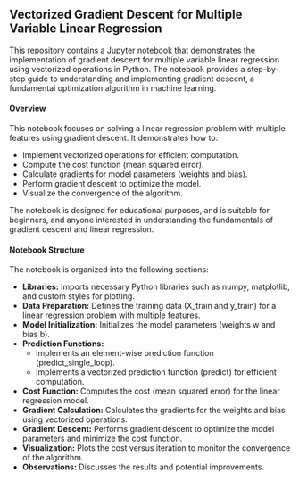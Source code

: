 ## Vectorized Gradient Descent for Multiple Variable Linear Regression
This repository contains a Jupyter notebook that demonstrates the implementation of gradient descent for multiple variable linear regression using vectorized operations in Python. The notebook provides a step-by-step guide to understanding and implementing gradient descent, a fundamental optimization algorithm in machine learning.
#### Overview
This notebook focuses on solving a linear regression problem with multiple features using gradient descent. It demonstrates how to:
- Implement vectorized operations for efficient computation.
- Compute the cost function (mean squared error).
- Calculate gradients for model parameters (weights and bias).
- Perform gradient descent to optimize the model.
- Visualize the convergence of the algorithm.  

The notebook is designed for educational purposes, and is suitable for beginners, and anyone interested in understanding the fundamentals of gradient descent and linear regression.
#### Notebook Structure
The notebook is organized into the following sections:
- **Libraries:** Imports necessary Python libraries such as numpy, matplotlib, and custom styles for plotting.
- **Data Preparation:** Defines the training data (X_train and y_train) for a linear regression problem with multiple features.
- **Model Initialization:** Initializes the model parameters (weights w and bias b).
- **Prediction Functions:**
    - Implements an element-wise prediction function (predict_single_loop).
    - Implements a vectorized prediction function (predict) for efficient computation.
- **Cost Function:** Computes the cost (mean squared error) for the linear regression model.
- **Gradient Calculation:** Calculates the gradients for the weights and bias using vectorized operations.
- **Gradient Descent:** Performs gradient descent to optimize the model parameters and minimize the cost function.
- **Visualization:** Plots the cost versus iteration to monitor the convergence of the algorithm.
- **Observations:** Discusses the results and potential improvements.
